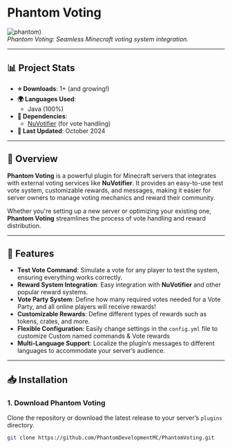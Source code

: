 # Phantom Voting

![phantom](https://github.com/user-attachments/assets/17199ea8-f234-4f24-83a4-9241449dd790))  
*Phantom Voting: Seamless Minecraft voting system integration.*

---

## 📊 **Project Stats**

- **⭐ Downloads**: 1+ (and growing!)
- **🌍 Languages Used**: 
  - Java (100%)
- **🔧 Dependencies**: 
  - [NuVotifier](https://www.spigotmc.org/resources/nuvotifier.13488/) (for vote handling)
- **📅 Last Updated**: October 2024

---

## 📖 **Overview**

**Phantom Voting** is a powerful plugin for Minecraft servers that integrates with external voting services like **NuVotifier**. It provides an easy-to-use test vote system, customizable rewards, and messages, making it easier for server owners to manage voting mechanics and reward their community.

Whether you're setting up a new server or optimizing your existing one, **Phantom Voting** streamlines the process of vote handling and reward distribution.

---

## 🚀 **Features**

- **Test Vote Command**: Simulate a vote for any player to test the system, ensuring everything works correctly.
- **Reward System Integration**: Easy integration with **NuVotifier** and other popular reward systems.
- **Vote Party System**: Define how many required votes needed for a Vote Party, and all online players will receive rewards!
- **Customizable Rewards**: Define different types of rewards such as tokens, crates, and more.
- **Flexible Configuration**: Easily change settings in the `config.yml` file to customize Custom named commands & Vote rewards
- **Multi-Language Support**: Localize the plugin’s messages to different languages to accommodate your server’s audience.

---

## 📥 **Installation**

### 1. **Download Phantom Voting**
Clone the repository or download the latest release to your server’s `plugins` directory.

```bash
git clone https://github.com/PhantomDevelopmentMC/PhantomVoting.git
